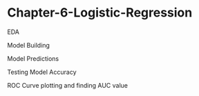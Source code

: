 # Chapter-6-Logistic-Regression

EDA

Model Building

Model Predictions

Testing Model Accuracy

ROC Curve plotting and finding AUC value
